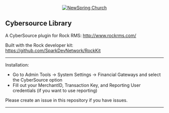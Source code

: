 <p align="center" >
  <a href="http://newspring.cc">
    <img src="https://s3.amazonaws.com/ns.images/newspring/icons/newspring-church-logo-black.png" alt="NewSpring Church" title="NewSpring Church" />
  </a>
</p>

Cybersource Library
-------------------

A CyberSource plugin for Rock RMS: http://www.rockrms.com/

Built with the Rock developer kit: https://github.com/SparkDevNetwork/RockKit

______________________________________________
Installation:

* Go to Admin Tools -> System Settings -> Financial Gateways and select the CyberSource option
* Fill out your MerchantID, Transaction Key, and Reporting User credentials (if you want to use reporting)

Please create an issue in this repository if you have issues.
______________________________________________

